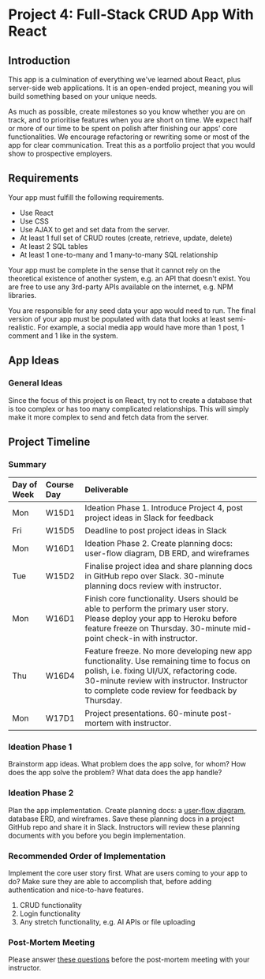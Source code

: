 # Project 4: Full-Stack CRUD App With React

## Introduction

This app is a culmination of everything we've learned about React, plus server-side web applications. It is an open-ended project, meaning you will build something based on your unique needs.

As much as possible, create milestones so you know whether you are on track, and to prioritise features when you are short on time. We expect half or more of our time to be spent on polish after finishing our apps' core functionalities. We encourage refactoring or rewriting some or most of the app for clear communication. Treat this as a portfolio project that you would show to prospective employers.

## Requirements

Your app must fulfill the following requirements.

* Use React
* Use CSS
* Use AJAX to get and set data from the server.
* At least 1 full set of CRUD routes \(create, retrieve, update, delete\)
* At least 2 SQL tables
* At least 1 one-to-many and 1 many-to-many SQL relationship

Your app must be complete in the sense that it cannot rely on the theoretical existence of another system, e.g. an API that doesn't exist. You are free to use any 3rd-party APIs available on the internet, e.g. NPM libraries.

You are responsible for any seed data your app would need to run. The final version of your app must be populated with data that looks at least semi-realistic. For example, a social media app would have more than 1 post, 1 comment and 1 like in the system.

## App Ideas

### General Ideas

Since the focus of this project is on React, try not to create a database that is too complex or has too many complicated relationships. This will simply make it more complex to send and fetch data from the server.

## Project Timeline

### Summary

| Day of Week | Course Day | Deliverable |
| :--- | :--- | :--- |
| Mon | W15D1 | Ideation Phase 1. Introduce Project 4, post project ideas in Slack for feedback |
| Fri | W15D5 | Deadline to post project ideas in Slack |
| Mon | W16D1 | Ideation Phase 2. Create planning docs: user-flow diagram, DB ERD, and wireframes |
| Tue | W15D2 | Finalise project idea and share planning docs in GitHub repo over Slack. 30-minute planning docs review with instructor. |
| Mon | W16D1 | Finish core functionality. Users should be able to perform the primary user story. Please deploy your app to Heroku before feature freeze on Thursday. 30-minute mid-point check-in with instructor. |
| Thu | W16D4 | Feature freeze. No more developing new app functionality. Use remaining time to focus on polish, i.e. fixing UI/UX, refactoring code. 30-minute review with instructor. Instructor to complete code review for feedback by Thursday. |
| Mon | W17D1 | Project presentations. 60-minute post-mortem with instructor. |

### Ideation Phase 1

Brainstorm app ideas. What problem does the app solve, for whom? How does the app solve the problem? What data does the app handle?

### Ideation Phase 2

Plan the app implementation. Create planning docs: a [user-flow diagram](https://careerfoundry.com/en/blog/ux-design/what-are-user-flows/), database ERD, and wireframes. Save these planning docs in a project GitHub repo and share it in Slack. Instructors will review these planning documents with you before you begin implementation.

### Recommended Order of Implementation

Implement the core user story first. What are users coming to your app to do? Make sure they are able to accomplish that, before adding authentication and nice-to-have features.

1. CRUD functionality
2. Login functionality
3. Any stretch functionality, e.g. AI APIs or file uploading

### Post-Mortem Meeting

Please answer [these questions](../course-logistics/course-methodology.md#instructor-code-review) before the post-mortem meeting with your instructor.

